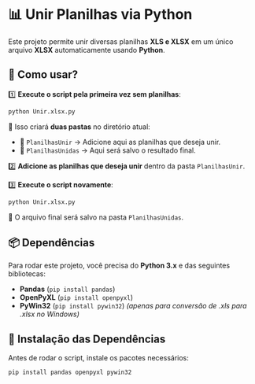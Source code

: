 # 📊 Unir Planilhas via Python

Este projeto permite unir diversas planilhas **XLS e XLSX** em um único arquivo **XLSX** automaticamente usando **Python**.

## 🚀 Como usar?

1️⃣ **Execute o script pela primeira vez sem planilhas**:  
   ```sh
   python Unir.xlsx.py
   ```
   🔹 Isso criará **duas pastas** no diretório atual:
   - 📂 `PlanilhasUnir` → Adicione aqui as planilhas que deseja unir.
   - 📂 `PlanilhasUnidas` → Aqui será salvo o resultado final.

2️⃣ **Adicione as planilhas que deseja unir** dentro da pasta `PlanilhasUnir`.

3️⃣ **Execute o script novamente**:
   ```sh
   python Unir.xlsx.py
   ```
   🔹 O arquivo final será salvo na pasta `PlanilhasUnidas`.


## 📦 Dependências

Para rodar este projeto, você precisa do **Python 3.x** e das seguintes bibliotecas:

- **Pandas** (`pip install pandas`)
- **OpenPyXL** (`pip install openpyxl`)
- **PyWin32** (`pip install pywin32`) *(apenas para conversão de .xls para .xlsx no Windows)*


## 🔧 Instalação das Dependências

Antes de rodar o script, instale os pacotes necessários:
```sh
pip install pandas openpyxl pywin32
```